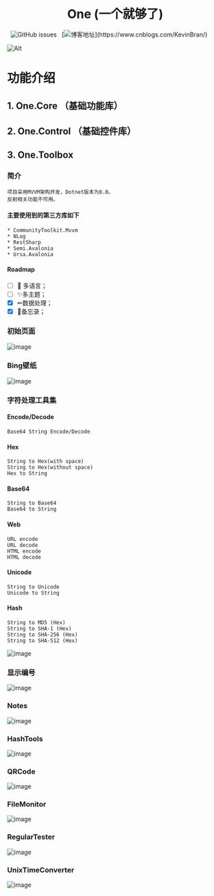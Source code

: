 <div align="center">

# One (一个就够了)

</div>

&nbsp; ![GitHub issues](https://img.shields.io/github/issues/KleinPan/Avalonia.One.Toolbox)
&nbsp; [![博客地址](https://img.shields.io/badge/cnblogs-Link-brightgreen")](https://www.cnblogs.com/KevinBran/)


<!--
  ## Nuget Links
  
  | [One.Core](https://www.nuget.org/packages/One.Core/)  | [One.Control](https://www.nuget.org/packages/One.Control/) 
  | ------------- | ------------- 
  
-->

![Alt](https://repobeats.axiom.co/api/embed/4fb7dc32557eadd8782eafb3e3f4564a73996dd1.svg "Repobeats analytics image")

# 功能介绍
## 1. One.Core （基础功能库）

## 2. One.Control （基础控件库）

## 3. One.Toolbox

### 简介

    项目采用MVVM架构开发，Dotnet版本为8.0。
    反射相关功能不可用。

#### 主要使用到的第三方库如下
    * CommunityToolkit.Mvvm
    * NLog
    * RestSharp
    * Semi.Avalonia 
    * Ursa.Avalonia 

#### Roadmap
- [ ] 🏁 多语言；
- [ ] ✨多主题；
- [x] ✏数据处理；
- [x] 📔备忘录；

### 初始页面
![image](https://github.com/KleinPan/Avalonia.One.Toolbox/blob/master/docs/Dashboard.png?raw=true)

### Bing壁纸
![image](https://github.com/KleinPan/Avalonia.One.Toolbox/blob/master/docs/BingImage.png?raw=true)

### 字符处理工具集
#### Encode/Decode
    Base64 String Encode/Decode
#### Hex
    String to Hex(with space)
    String to Hex(without space)
    Hex to String
#### Base64
    String to Base64
    Base64 to String
#### Web
    URL encode
    URL decode
    HTML encode
    HTML decode

#### Unicode
    String to Unicode
    Unicode to String

#### Hash
    String to MD5 (Hex)
    String to SHA-1 (Hex)
    String to SHA-256 (Hex)
    String to SHA-512 (Hex)

![image](https://github.com/KleinPan/Avalonia.One.Toolbox/blob/master/docs/DataProcess.png)

### 显示编号
![image](https://github.com/KleinPan/Avalonia.One.Toolbox/blob/master/docs/ShowIndex.png?raw=true)

### Notes
![image](https://github.com/KleinPan/Avalonia.One.Toolbox/blob/master/docs/Notes.png?raw=true)

### HashTools
![image](https://github.com/KleinPan/Avalonia.One.Toolbox/blob/master/docs/HashTools.png?raw=true)

### QRCode
![image](https://github.com/KleinPan/Avalonia.One.Toolbox/blob/master/docs/QRCode.png?raw=true)

### FileMonitor
![image](https://github.com/KleinPan/Avalonia.One.Toolbox/blob/master/docs/FileMonitor.png?raw=true)

### RegularTester
![image](https://github.com/KleinPan/Avalonia.One.Toolbox/blob/master/docs/RegularTester.png?raw=true)

### UnixTimeConverter
![image](https://github.com/KleinPan/Avalonia.One.Toolbox/blob/master/docs/UnixTimeConverter.png?raw=true)

